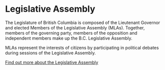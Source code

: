 # Legislative Assembly

The Legislature of British Columbia is composed of the Lieutenant Governor and elected Members of the Legislative Assembly (MLAs). Together, members of the governing party, members of the opposition and independent members make up the B.C. Legislative Assembly.

MLAs represent the interests of citizens by participating in political debates during sessions of the Legislative Assembly.

[Find out more about the Legislative Assembly](/leg)

